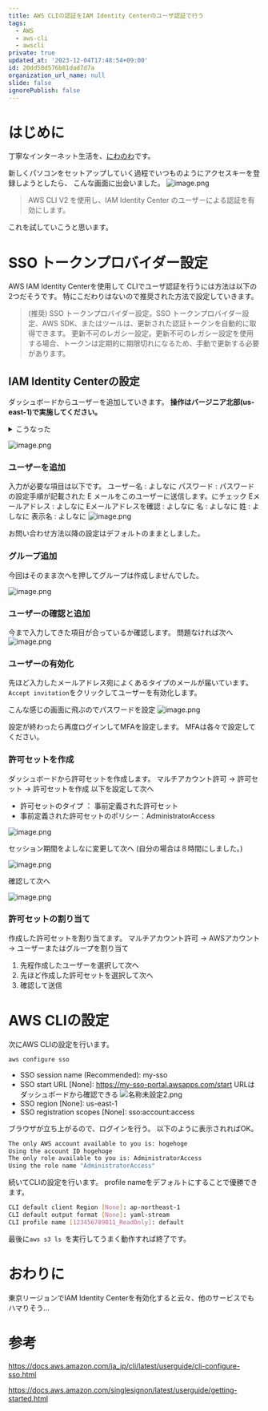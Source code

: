 ```yaml
---
title: AWS CLIの認証をIAM Identity Centerのユーザ認証で行う
tags:
  - AWS
  - aws-cli
  - awscli
private: true
updated_at: '2023-12-04T17:48:54+09:00'
id: 20dd58d576b81dad7d7a
organization_url_name: null
slide: false
ignorePublish: false
---
```

# はじめに
丁寧なインターネット生活を、[にわのわ](https://twitter.com/niwa_nowa)です。

新しくパソコンをセットアップしていく過程でいつものようにアクセスキーを登録しようとしたら、
こんな画面に出会いました。
![image.png](https://qiita-image-store.s3.ap-northeast-1.amazonaws.com/0/590707/ac084271-6c59-6c55-41a4-36576b418a6d.png)

> AWS CLI V2 を使用し、IAM Identity Center のユーザーによる認証を有効にします。

これを試していこうと思います。

# SSO トークンプロバイダー設定
AWS IAM Identity Centerを使用して CLIでユーザ認証を行うには方法は以下の2つだそうです。
特にこだわりはないので推奨された方法で設定していきます。

>(推奨) SSO トークンプロバイダー設定。SSO トークンプロバイダー設定、AWS SDK、またはツールは、更新された認証トークンを自動的に取得できます。
> 更新不可のレガシー設定。更新不可のレガシー設定を使用する場合、トークンは定期的に期限切れになるため、手動で更新する必要があります。

## IAM Identity Centerの設定
ダッシュボードからユーザーを追加していきます。
**操作はバージニア北部(us-east-1)で実施してください。**

<details><summary>こうなった</summary><div>

東京リージョンでIAM Identity Centerを有効化すると
許可セットやAWSアカウントの選択ができなくなる
![image.png](https://qiita-image-store.s3.ap-northeast-1.amazonaws.com/0/590707/31267606-430b-63ca-d632-ab174cad3bc7.png)
![image.png](https://qiita-image-store.s3.ap-northeast-1.amazonaws.com/0/590707/da79c04a-c98c-a4e8-4b71-e20211532f2b.png)

</div></details>

![image.png](https://qiita-image-store.s3.ap-northeast-1.amazonaws.com/0/590707/37728b50-314e-8fa3-7593-a6908889a1a7.png)

### ユーザーを追加
入力が必要な項目は以下です。
ユーザー名 : よしなに
パスワード : パスワードの設定手順が記載された E メールをこのユーザーに送信します。にチェック
Eメールアドレス : よしなに
Eメールアドレスを確認 : よしなに
名 : よしなに
姓 : よしなに
表示名 : よしなに
![image.png](https://qiita-image-store.s3.ap-northeast-1.amazonaws.com/0/590707/a35bcbbb-5d06-632f-f01f-8a800304dee9.png)

お問い合わせ方法以降の設定はデフォルトのままとしました。

### グループ追加
今回はそのまま次へを押してグループは作成しませんでした。

![image.png](https://qiita-image-store.s3.ap-northeast-1.amazonaws.com/0/590707/67b2c0a5-7204-9bd2-717b-565f47c70262.png)

### ユーザーの確認と追加
今まで入力してきた項目が合っているか確認します。
問題なければ次へ
![image.png](https://qiita-image-store.s3.ap-northeast-1.amazonaws.com/0/590707/61ec1e51-1afd-35f3-4d2b-e6f09aaf41e9.png)

### ユーザーの有効化
先ほど入力したメールアドレス宛によくあるタイプのメールが届いています。
```Accept invitation```をクリックしてユーザーを有効化します。

こんな感じの画面に飛ぶのでパスワードを設定
![image.png](https://qiita-image-store.s3.ap-northeast-1.amazonaws.com/0/590707/cfb7a25a-9071-bcd9-5529-e91fb319c213.png)

設定が終わったら再度ログインしてMFAを設定します。
MFAは各々で設定してください。

### 許可セットを作成
ダッシュボードから許可セットを作成します。
マルチアカウント許可 -> 許可セット -> 許可セットを作成
以下を設定して次へ
- 許可セットのタイプ ： 事前定義された許可セット
- 事前定義された許可セットのポリシー：AdministratorAccess

![image.png](https://qiita-image-store.s3.ap-northeast-1.amazonaws.com/0/590707/413a73fd-d472-888b-8544-cac17b4937e8.png)

セッション期間をよしなに変更して次へ
(自分の場合は８時間にしました。)

![image.png](https://qiita-image-store.s3.ap-northeast-1.amazonaws.com/0/590707/1d6b6403-2bd9-fc05-31ae-f1e7f2098d1d.png)

確認して次へ

![image.png](https://qiita-image-store.s3.ap-northeast-1.amazonaws.com/0/590707/6fca0b2f-1a40-2013-63c4-bd670e790962.png)

### 許可セットの割り当て
作成した許可セットを割り当てます。
マルチアカウント許可 -> AWSアカウント -> ユーザーまたはグループを割り当て

1. 先程作成したユーザーを選択して次へ
2. 先ほど作成した許可セットを選択して次へ
3. 確認して送信

# AWS CLIの設定
次にAWS CLIの設定を行います。

```bash
aws configure sso
```

- SSO session name (Recommended): my-sso
- SSO start URL [None]: https://my-sso-portal.awsapps.com/start
URLはダッシュボードから確認できる
![名称未設定2.png](https://qiita-image-store.s3.ap-northeast-1.amazonaws.com/0/590707/1df6c747-4571-136e-30e7-679f5abb9bcc.png)
- SSO region [None]: us-east-1
- SSO registration scopes [None]: sso:account:access

ブラウザが立ち上がるので、ログインを行う。
以下のように表示されればOK。
```bash
The only AWS account available to you is: hogehoge
Using the account ID hogehoge
The only role available to you is: AdministratorAccess
Using the role name "AdministratorAccess"
```

続いてCLIの設定を行います。
profile nameをデフォルトにすることで優勝できます。
```bash
CLI default client Region [None]: ap-northeast-1
CLI default output format [None]: yaml-stream
CLI profile name [123456789011_ReadOnly]: default
```

最後に```aws s3 ls ```を実行してうまく動作すれば終了です。

# おわりに
東京リージョンでIAM Identity Centerを有効化すると云々、他のサービスでもハマりそう...

# 参考

https://docs.aws.amazon.com/ja_jp/cli/latest/userguide/cli-configure-sso.html

https://docs.aws.amazon.com/singlesignon/latest/userguide/getting-started.html
